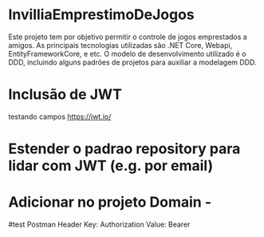 # InvilliaEmprestimoDeJogos
Este projeto tem por objetivo permitir o controle de jogos emprestados a amigos. As principais tecnologias utilizadas são .NET Core, Webapi, EntityFrameworkCore, e etc. O modelo de desenvolvimento utilizado é o DDD, incluindo alguns padrões de projetos para auxiliar a modelagem DDD.

# Inclusão de JWT
testando campos https://jwt.io/
# Estender o padrao repository para lidar com JWT (e.g. por email)
# Adicionar no projeto Domain - <PackageReference Include="System.IdentityModel.Tokens.Jwt" Version="6.8.0" />

#test Postman Header 
Key: Authorization 
Value: Bearer <token gerado no login>
